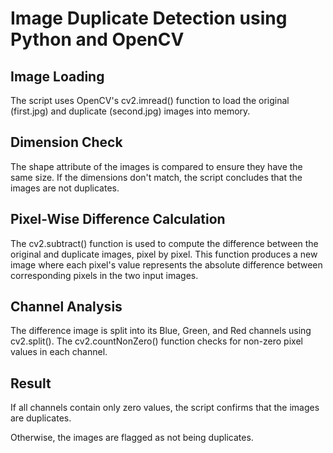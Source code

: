 # Image Duplicate Detection using Python and OpenCV

## Image Loading
The script uses OpenCV's cv2.imread() function to load the original (first.jpg) and duplicate (second.jpg) images into memory.

## Dimension Check
The shape attribute of the images is compared to ensure they have the same size. If the dimensions don't match, the script concludes that the images are not duplicates.

## Pixel-Wise Difference Calculation
The cv2.subtract() function is used to compute the difference between the original and duplicate images, pixel by pixel. This function produces a new image where each pixel's value represents the absolute difference between corresponding pixels in the two input images.

## Channel Analysis
The difference image is split into its Blue, Green, and Red channels using cv2.split(). The cv2.countNonZero() function checks for non-zero pixel values in each channel.

## Result

If all channels contain only zero values, the script confirms that the images are duplicates.

Otherwise, the images are flagged as not being duplicates.
